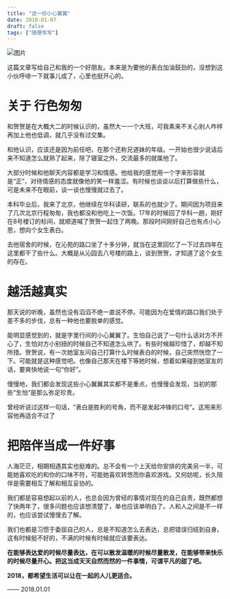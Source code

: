 ```yaml
---
title: "这一份小心翼翼"
date: 2018-01-07
draft: false
tags: ["随便写写"]
---
```


![图片](https://forest-pic.oss-cn-beijing.aliyuncs.com/webimg/202110112120535.webp)

这篇文章写给自己和我的一个好朋友。本来是为要他的表白加油鼓劲的，没想到这小伙呼哧一下就事儿成了，心里也挺开心的。

# 关于 行色匆匆

和贺贺是在大概大二的时候认识的，虽然大一一个大班，可我素来不关心别人咋样再加上他也低调，就几乎没有过交集。

和他认识，应该还是因为前任吧，在那个还称兄道妹的年级。一开始也很少说话后来不知道怎么就熟了起来，除了寝室之外，交流最多的就属他了。

大部分时候和他聊天内容都是学习和情感。他给我的感觉用一个字来形容就是“正”，对待情感的态度就像他的笑一样羞涩。有时候也谈谈以后打算做些什么，可是未来不在眼前，谈一谈也慢慢就过去了。

本科毕业后，我来了北京，他继续在华科读研，联系的也就少了。期间因为项目来了几次北京行程匆匆，我也都没和他吃上一次饭。17年的时候回了华科一趟，刚好在8号楼订的标间，就顺道喊了贺贺一起住了两晚。那段时间刚好自己也有点小心思，想向个女生表白。

去他宿舍的时候，在沁苑的路口坐了十多分钟，就当在这里回忆了一下过去四年在这里都干了些什么。大概是从沁园去八号楼的路上，谈到贺贺，才知道了这个女生的存在。

# 越活越真实

那天说的听晚，虽然也没有滔滔不绝一直说不停。可能因为在爱情的路口我们处于差不多的步伐，总有一种他也要脱单的感觉。

能明显感觉到的，就是字里行间的小心翼翼了。生怕自己说了一句什么话对方不开心了，生怕对方小别扭的时候自己不知道怎么哄了。有些时候越珍惜了，却越不知所措。贺贺说，有一次她室友问自己打算什么时候表白的时候，自己突然恍惚了一下。可能就是这种感觉吧。也像自己那天在楼下等她时候，想着如果碰到她室友的话，要爽快地说一句“你好”。

慢慢地，我们都会发现这些小心翼翼其实都不是重点，也慢慢会发现，当初的那些“生怕”是那么弥足珍贵。

曾经听说过这样一句话，“表白是胜利的号角，而不是发起冲锋的口号”。这用来形容他再适合不过了

# 把陪伴当成一件好事

人海茫茫，相期相遇其实也挺难的。总不会有一个上天给你安排的完美另一半，可能她喜欢吃的和你的口味不符，可能她喜欢转悠而你喜欢游戏。又何妨呢，长久陪伴是需要相互了解和相互妥协的。

我们都是容易想起以前的人，也总会因为曾经的事情对现在的自己自责，既然都想了快两年了，很多问题也应该想清楚了，单也应该单明白了。人和人之间是不一样的，也应该尝试慢慢去了解。

我们也都是习惯于委屈自己的人，总是不知道怎么去表达，总把错误归结到自身。这有时候挺不好的，不满的时候有时候就应该要表达。

**在能够表达爱的时候尽量表达，在可以散发温暖的时候尽量散发，在能够带来快乐的时候尽量开心。把这当成天天自然而然的一件事情，可谓平凡的甜了吧。**

**2018，都希望生活可以让在一起的人儿更适合。**

—— 2018.01.01

